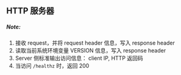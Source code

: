 HTTP 服务器
---

##### Note:

1. 接收 request，并将 request header 信息，写入 response header
2. 读取当前系统环境变量 VERSION 信息，写入 response header
3. Server 侧标准输出访问信息： client IP, HTTP 返回码
4. 当访问 `/healthz` 时，返回 200